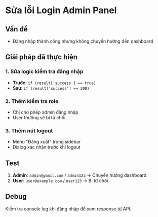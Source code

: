 # Sửa lỗi Login Admin Panel

## Vấn đề
- Đăng nhập thành công nhưng không chuyển hướng đến dashboard

## Giải pháp đã thực hiện

### 1. Sửa logic kiểm tra đăng nhập
- **Trước**: `if (result['success'] == true)`
- **Sau**: `if (result['success'] == 200)`

### 2. Thêm kiểm tra role
- Chỉ cho phép admin đăng nhập
- User thường sẽ bị từ chối

### 3. Thêm nút logout
- Menu "Đăng xuất" trong sidebar
- Dialog xác nhận trước khi logout

## Test
1. **Admin**: `admin@gmail.com` / `admin123` → Chuyển hướng dashboard
2. **User**: `user@example.com` / `user123` → Bị từ chối

## Debug
Kiểm tra console log khi đăng nhập để xem response từ API. 